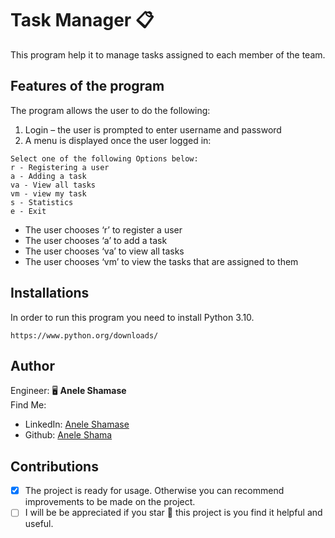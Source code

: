 # Task Manager 📋
This program help it to manage tasks assigned to each member of the team.

## Features of the program
The program allows the user to do the following:
1. Login – the user is prompted to enter username and password
2. A menu is displayed once the user logged in:
```
Select one of the following Options below: 
r - Registering a user
a - Adding a task
va - View all tasks
vm - view my task
s - Statistics
e - Exit
```
* The user chooses ‘r’ to register a user
* The user chooses ‘a’ to add a task
* The user chooses ‘va’ to view all tasks
* The user chooses ‘vm’ to view the tasks that are assigned to them

## Installations
In order to run this program you need to install Python 3.10.
```
https://www.python.org/downloads/
```

## Author
Engineer:  🖥 **Anele Shamase**
<br>Find Me:
* LinkedIn: [Anele Shamase](https://www.linkedin.com/in/anele-shamase-133a73228/)
* Github: [Anele Shama](https://github.com/AneleShama)

## Contributions
* [x] The project is ready for usage. Otherwise you can recommend improvements to be made on the project.
* [ ] I will be be appreciated if you star 🌟 this project is you find it helpful and useful.
